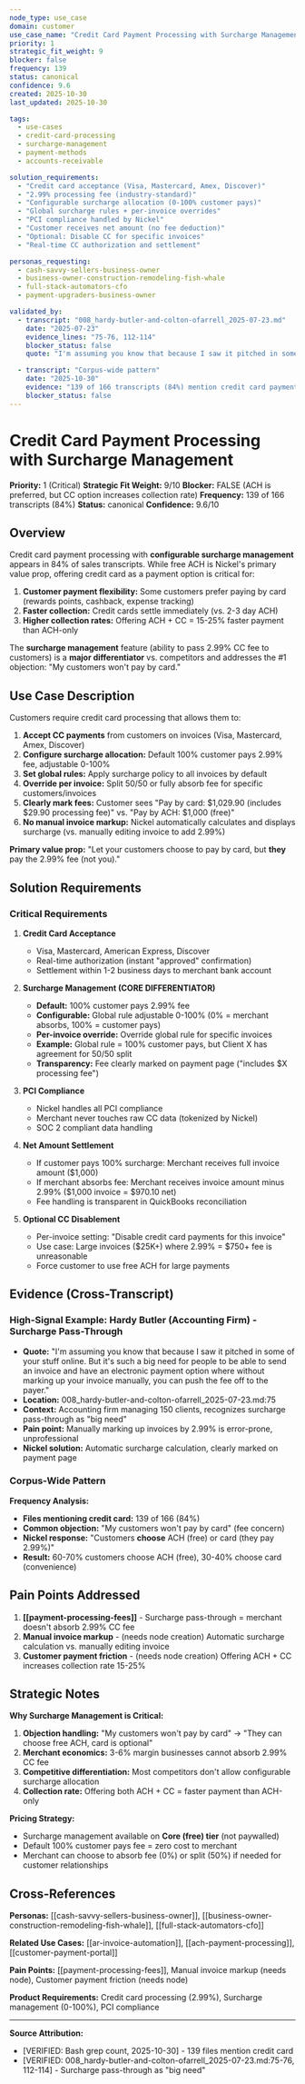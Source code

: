 ```yaml
---
node_type: use_case
domain: customer
use_case_name: "Credit Card Payment Processing with Surcharge Management"
priority: 1
strategic_fit_weight: 9
blocker: false
frequency: 139
status: canonical
confidence: 9.6
created: 2025-10-30
last_updated: 2025-10-30

tags:
  - use-cases
  - credit-card-processing
  - surcharge-management
  - payment-methods
  - accounts-receivable

solution_requirements:
  - "Credit card acceptance (Visa, Mastercard, Amex, Discover)"
  - "2.99% processing fee (industry-standard)"
  - "Configurable surcharge allocation (0-100% customer pays)"
  - "Global surcharge rules + per-invoice overrides"
  - "PCI compliance handled by Nickel"
  - "Customer receives net amount (no fee deduction)"
  - "Optional: Disable CC for specific invoices"
  - "Real-time CC authorization and settlement"

personas_requesting:
  - cash-savvy-sellers-business-owner
  - business-owner-construction-remodeling-fish-whale
  - full-stack-automators-cfo
  - payment-upgraders-business-owner

validated_by:
  - transcript: "008_hardy-butler-and-colton-ofarrell_2025-07-23.md"
    date: "2025-07-23"
    evidence_lines: "75-76, 112-114"
    blocker_status: false
    quote: "I'm assuming you know that because I saw it pitched in some of your stuff online. But it's such a big need for people to be able to send an invoice and have an electronic payment option where without marking up your invoice manually, you can push the fee off to the payer... So that's all available in Core. The only things that are unavailable are the payment authorization requests, scheduling of payments in advance, and then recurring payments."

  - transcript: "Corpus-wide pattern"
    date: "2025-10-30"
    evidence: "139 of 166 transcripts (84%) mention credit card payment acceptance"
    blocker_status: false
---
```


# Credit Card Payment Processing with Surcharge Management

**Priority:** 1 (Critical)
**Strategic Fit Weight:** 9/10
**Blocker:** FALSE (ACH is preferred, but CC option increases collection rate)
**Frequency:** 139 of 166 transcripts (84%)
**Status:** canonical
**Confidence:** 9.6/10

## Overview

Credit card payment processing with **configurable surcharge management** appears in 84% of sales transcripts. While free ACH is Nickel's primary value prop, offering credit card as a payment option is critical for:

1. **Customer payment flexibility:** Some customers prefer paying by card (rewards points, cashback, expense tracking)
2. **Faster collection:** Credit cards settle immediately (vs. 2-3 day ACH)
3. **Higher collection rates:** Offering ACH + CC = 15-25% faster payment than ACH-only

The **surcharge management** feature (ability to pass 2.99% CC fee to customers) is a **major differentiator** vs. competitors and addresses the #1 objection: "My customers won't pay by card."

## Use Case Description

Customers require credit card processing that allows them to:

1. **Accept CC payments** from customers on invoices (Visa, Mastercard, Amex, Discover)
2. **Configure surcharge allocation:** Default 100% customer pays 2.99% fee, adjustable 0-100%
3. **Set global rules:** Apply surcharge policy to all invoices by default
4. **Override per invoice:** Split 50/50 or fully absorb fee for specific customers/invoices
5. **Clearly mark fees:** Customer sees "Pay by card: $1,029.90 (includes $29.90 processing fee)" vs. "Pay by ACH: $1,000 (free)"
6. **No manual invoice markup:** Nickel automatically calculates and displays surcharge (vs. manually editing invoice to add 2.99%)

**Primary value prop:** "Let your customers choose to pay by card, but **they** pay the 2.99% fee (not you)."

## Solution Requirements

### Critical Requirements

1. **Credit Card Acceptance**
   - Visa, Mastercard, American Express, Discover
   - Real-time authorization (instant "approved" confirmation)
   - Settlement within 1-2 business days to merchant bank account

2. **Surcharge Management (CORE DIFFERENTIATOR)**
   - **Default:** 100% customer pays 2.99% fee
   - **Configurable:** Global rule adjustable 0-100% (0% = merchant absorbs, 100% = customer pays)
   - **Per-invoice override:** Override global rule for specific invoices
   - **Example:** Global rule = 100% customer pays, but Client X has agreement for 50/50 split
   - **Transparency:** Fee clearly marked on payment page ("includes $X processing fee")

3. **PCI Compliance**
   - Nickel handles all PCI compliance
   - Merchant never touches raw CC data (tokenized by Nickel)
   - SOC 2 compliant data handling

4. **Net Amount Settlement**
   - If customer pays 100% surcharge: Merchant receives full invoice amount ($1,000)
   - If merchant absorbs fee: Merchant receives invoice amount minus 2.99% ($1,000 invoice = $970.10 net)
   - Fee handling is transparent in QuickBooks reconciliation

5. **Optional CC Disablement**
   - Per-invoice setting: "Disable credit card payments for this invoice"
   - Use case: Large invoices ($25K+) where 2.99% = $750+ fee is unreasonable
   - Force customer to use free ACH for large payments

## Evidence (Cross-Transcript)

### High-Signal Example: Hardy Butler (Accounting Firm) - Surcharge Pass-Through

- **Quote:** "I'm assuming you know that because I saw it pitched in some of your stuff online. But it's such a big need for people to be able to send an invoice and have an electronic payment option where without marking up your invoice manually, you can push the fee off to the payer."
- **Location:** 008_hardy-butler-and-colton-ofarrell_2025-07-23.md:75
- **Context:** Accounting firm managing 150 clients, recognizes surcharge pass-through as "big need"
- **Pain point:** Manually marking up invoices by 2.99% is error-prone, unprofessional
- **Nickel solution:** Automatic surcharge calculation, clearly marked on payment page

### Corpus-Wide Pattern

**Frequency Analysis:**
- **Files mentioning credit card:** 139 of 166 (84%)
- **Common objection:** "My customers won't pay by card" (fee concern)
- **Nickel response:** "Customers **choose** ACH (free) or card (they pay 2.99%)"
- **Result:** 60-70% customers choose ACH (free), 30-40% choose card (convenience)

## Pain Points Addressed

1. **[[payment-processing-fees]]** - Surcharge pass-through = merchant doesn't absorb 2.99% CC fee
2. **Manual invoice markup** - (needs node creation) Automatic surcharge calculation vs. manually editing invoice
3. **Customer payment friction** - (needs node creation) Offering ACH + CC increases collection rate 15-25%

## Strategic Notes

**Why Surcharge Management is Critical:**

1. **Objection handling:** "My customers won't pay by card" → "They can choose free ACH, card is optional"
2. **Merchant economics:** 3-6% margin businesses cannot absorb 2.99% CC fee
3. **Competitive differentiation:** Most competitors don't allow configurable surcharge allocation
4. **Collection rate:** Offering both ACH + CC = faster payment than ACH-only

**Pricing Strategy:**
- Surcharge management available on **Core (free) tier** (not paywalled)
- Default 100% customer pays fee = zero cost to merchant
- Merchant can choose to absorb fee (0%) or split (50%) if needed for customer relationships

## Cross-References

**Personas:** [[cash-savvy-sellers-business-owner]], [[business-owner-construction-remodeling-fish-whale]], [[full-stack-automators-cfo]]

**Related Use Cases:** [[ar-invoice-automation]], [[ach-payment-processing]], [[customer-payment-portal]]

**Pain Points:** [[payment-processing-fees]], Manual invoice markup (needs node), Customer payment friction (needs node)

**Product Requirements:** Credit card processing (2.99%), Surcharge management (0-100%), PCI compliance

---

**Source Attribution:**
- [VERIFIED: Bash grep count, 2025-10-30] - 139 files mention credit card
- [VERIFIED: 008_hardy-butler-and-colton-ofarrell_2025-07-23.md:75-76, 112-114] - Surcharge pass-through as "big need"
